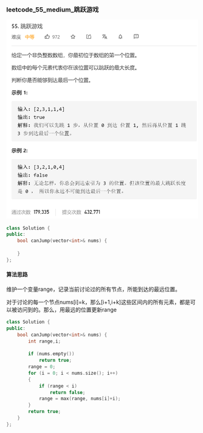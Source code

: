 ### leetcode_55_medium_跳跃游戏

![image-20201220205711303](leetcode_55_medium_%E8%B7%B3%E8%B7%83%E6%B8%B8%E6%88%8F.assets/image-20201220205711303.png)

```c++
class Solution {
public:
    bool canJump(vector<int>& nums) {

    }
};
```

#### 算法思路

维护一个变量range，记录当前讨论过的所有节点，所能到达的最远位置。

对于讨论的每一个节点nums[i]=k，那么[i+1,i+k]这些区间内的所有元素，都是可以被访问到的。那么，用最远的位置更新range

```c++
class Solution {
public:
	bool canJump(vector<int>& nums) {
		int range,i;

		if (nums.empty())
			return true;
		range = 0;
		for (i = 0; i < nums.size(); i++)
		{
			if (range < i)
				return false;
			range = max(range, nums[i]+i);
		}
		return true;
	}
};
```


